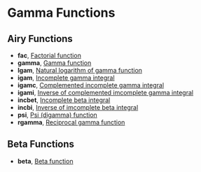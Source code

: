 # Gamma Functions

## Airy Functions

* **fac**,    [Factorial function](doubldoc.md#fac)
* **gamma**,  [Gamma function](doubldoc.md#gamma)
* **lgam**,   [Natural logarithm of gamma function](doubldoc.md#lgam)
* **igam**,   [Incomplete gamma integral](doubldoc.md#igam)
* **igamc**,  [Complemented incomplete gamma integral](doubldoc.md#igamc)
* **igami**,  [Inverse of complemented imcomplete gamma integral](doubldoc.md#igami)
* **incbet**, [Incomplete beta integral](doubldoc.md#incbet)
* **incbi**,  [Inverse of imcomplete beta integral](doubldoc.md#incbi)
* **psi**,    [Psi (digamma) function](doubldoc.md#psi)
* **rgamma**, [Reciprocal gamma function](doubldoc.md#rgamma)

## Beta Functions

* **beta**,   [Beta function](doubldoc.md#beta)
